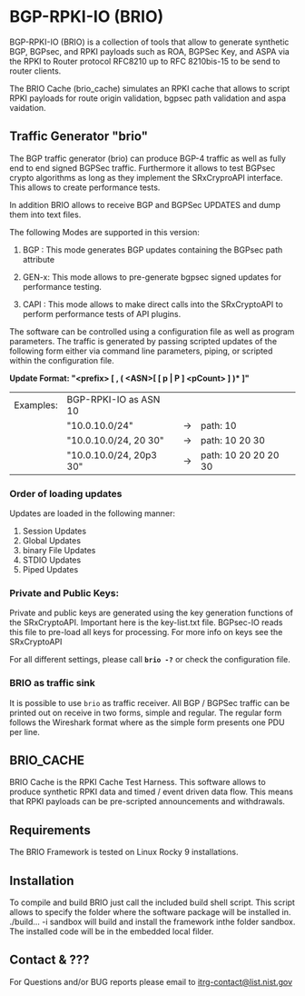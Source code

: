 # BGP-RPKI-IO (BRIO)
BGP-RPKI-IO (BRIO) is a collection of tools that allow to generate synthetic 
BGP, BGPsec, and RPKI payloads such as ROA, BGPSec Key, and ASPA via the RPKI 
to Router protocol RFC8210 up to RFC 8210bis-15 to be send to router clients. 

The BRIO Cache (brio_cache) simulates an RPKI cache that allows to script RPKI 
payloads for route origin validation, bgpsec path validation and aspa vaidation. 


## Traffic Generator "brio"
The BGP traffic generator (brio) can produce BGP-4 traffic as well as fully 
end to end signed BGPSec traffic. Furthermore it allows to test BGPsec crypto
algorithms as long as they implement the SRxCryproAPI interface. This allows to 
create performance tests. 

In addition BRIO allows to receive BGP and BGPSec UPDATES and dump them into
text files.

The following Modes are supported in this version:

1) BGP  : This mode generates BGP updates containing the BGPsec path attribute

2) GEN-x: This mode allows to pre-generate bgpsec signed updates for performance
          testing.

3) CAPI : This mode allows to make direct calls into the SRxCryptoAPI to perform
          performance tests of API plugins.

The software can be controlled using a configuration file as well as program
parameters. The traffic is generated by passing scripted updates of the following
form either via command line parameters, piping, or scripted within the 
configuration file.

**Update Format:   "\<prefix> [ , ( \<ASN>[ [ p | P ] \<pCount> ] )\* ]"**

|    |    |    |   |
| -- | -- | -- | --|
| Examples: | BGP-RPKI-IO as ASN 10
| | "10.0.10.0/24"          | -> | path: 10  
| | "10.0.10.0/24, 20 30"   | -> | path: 10 20 30  
| | "10.0.10.0/24, 20p3 30" | -> | path: 10 20 20 20 30  

### Order of loading updates
Updates are loaded in the following manner:  
1. Session Updates
2. Global Updates  
3. binary File Updates  
4. STDIO Updates  
5. Piped Updates  

### Private and Public Keys:  
Private and public keys are generated using the key generation functions of the
SRxCryptoAPI. Important here is the key-list.txt file. BGPsec-IO reads this file 
to pre-load all keys for processing. For more info on keys see the SRxCryptoAPI

For all different settings, please call **``brio -?``** or check the 
configuration file.

### BRIO as traffic sink
It is possible to use ```brio``` as traffic receiver. All BGP / BGPSec traffic 
can be printed out on receive in two forms, simple and regular. The regular form 
follows the Wireshark format where as the simple form presents one PDU per line.

## BRIO_CACHE
BRIO Cache is the RPKI Cache Test Harness. This software allows to produce 
synthetic RPKI data and timed / event driven data flow. This means that RPKI
payloads can be pre-scripted announcements and withdrawals. 

## Requirements
The BRIO Framework is tested on Linux Rocky 9 installations. 

## Installation
To compile and build BRIO just call the included build shell script. This 
script allows to specify the folder where the software package will be installed
in. ./build... -i sandbox  will build and install the framework inthe folder
sandbox. The installed code will be in the embedded local filder.

## Contact &  ???
For Questions and/or BUG reports please email to itrg-contact@list.nist.gov
